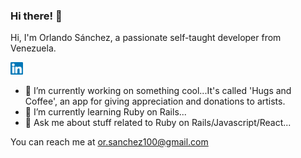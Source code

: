 ### Hi there! 👋

Hi, I'm Orlando Sánchez, a passionate self-taught developer from Venezuela.

   <a href="https://www.linkedin.com/in/orlandosanchez1/"><img src="/linkedin.svg?raw=true&sanitize=true" width="20" height="20" /></a>

- 🔭 I’m currently working on something cool...It's called 'Hugs and Coffee', an app for giving appreciation and donations to artists.
- 🌱 I’m currently learning Ruby on Rails...
- 💬 Ask me about stuff related to Ruby on Rails/Javascript/React...

You can reach me at or.sanchez100@gmail.com
<!--
**Orlando-Sanchez/Orlando-Sanchez** is a ✨ _special_ ✨ repository because its `README.md` (this file) appears on your GitHub profile.
-->
